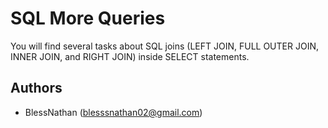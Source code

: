 # SQL More Queries
You will find several tasks about SQL joins (LEFT JOIN, FULL OUTER JOIN, INNER JOIN, and RIGHT JOIN) inside SELECT statements.

## Authors
- BlessNathan (blesssnathan02@gmail.com)
